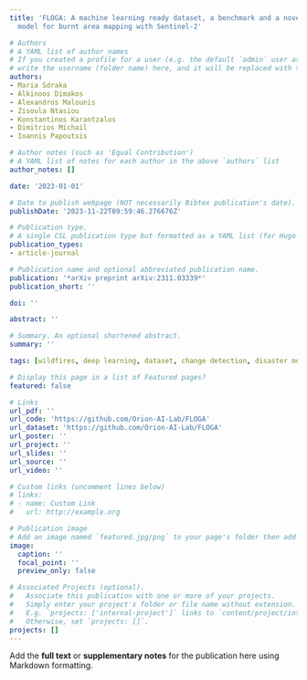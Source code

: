 ```yaml
---
title: 'FLOGA: A machine learning ready dataset, a benchmark and a novel deep learning
  model for burnt area mapping with Sentinel-2'

# Authors
# A YAML list of author names
# If you created a profile for a user (e.g. the default `admin` user at `content/authors/admin/`), 
# write the username (folder name) here, and it will be replaced with their full name and linked to their profile.
authors:
- Maria Sdraka
- Alkinoos Dimakos
- Alexandros Malounis
- Zisoula Ntasiou
- Konstantinos Karantzalos
- Dimitrios Michail
- Ioannis Papoutsis

# Author notes (such as 'Equal Contribution')
# A YAML list of notes for each author in the above `authors` list
author_notes: []

date: '2023-01-01'

# Date to publish webpage (NOT necessarily Bibtex publication's date).
publishDate: '2023-11-22T09:59:46.276676Z'

# Publication type.
# A single CSL publication type but formatted as a YAML list (for Hugo requirements).
publication_types:
- article-journal

# Publication name and optional abbreviated publication name.
publication: '*arXiv preprint arXiv:2311.03339*'
publication_short: ''

doi: ''

abstract: ''

# Summary. An optional shortened abstract.
summary: ''

tags: [wildfires, deep learning, dataset, change detection, disaster monitoring]

# Display this page in a list of Featured pages?
featured: false

# Links
url_pdf: ''
url_code: 'https://github.com/Orion-AI-Lab/FLOGA'
url_dataset: 'https://github.com/Orion-AI-Lab/FLOGA'
url_poster: ''
url_project: ''
url_slides: ''
url_source: ''
url_video: ''

# Custom links (uncomment lines below)
# links:
# - name: Custom Link
#   url: http://example.org

# Publication image
# Add an image named `featured.jpg/png` to your page's folder then add a caption below.
image:
  caption: ''
  focal_point: ''
  preview_only: false

# Associated Projects (optional).
#   Associate this publication with one or more of your projects.
#   Simply enter your project's folder or file name without extension.
#   E.g. `projects: ['internal-project']` links to `content/project/internal-project/index.md`.
#   Otherwise, set `projects: []`.
projects: []
---
```


Add the **full text** or **supplementary notes** for the publication here using Markdown formatting.

